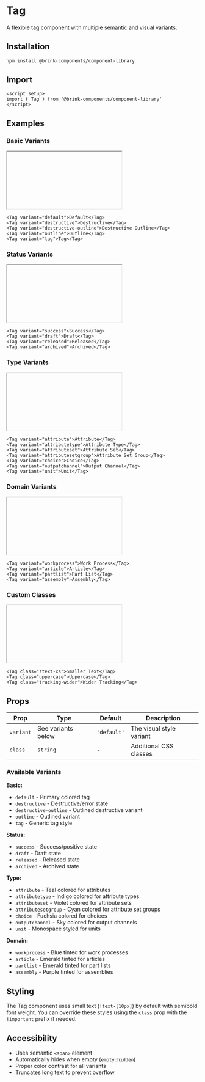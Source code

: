 # Tag

A flexible tag component with multiple semantic and visual variants.

## Installation

```bash
npm install @brink-components/component-library
```

## Import

```vue
<script setup>
import { Tag } from '@brink-components/component-library'
</script>
```

## Examples

### Basic Variants

<script setup>
import { Tag } from '@brink-components/component-library'
</script>

<iframe data-why class="h-16">
  <div class="flex flex-wrap gap-2">
    <Tag variant="default">Default</Tag>
    <Tag variant="destructive">Destructive</Tag>
    <Tag variant="destructive-outline">Destructive Outline</Tag>
    <Tag variant="outline">Outline</Tag>
    <Tag variant="tag">Tag</Tag>
  </div>
</iframe>

```vue
<Tag variant="default">Default</Tag>
<Tag variant="destructive">Destructive</Tag>
<Tag variant="destructive-outline">Destructive Outline</Tag>
<Tag variant="outline">Outline</Tag>
<Tag variant="tag">Tag</Tag>
```

### Status Variants

<iframe data-why class="h-16">
  <div class="flex flex-wrap gap-2">
    <Tag variant="success">Success</Tag>
    <Tag variant="draft">Draft</Tag>
    <Tag variant="released">Released</Tag>
    <Tag variant="archived">Archived</Tag>
  </div>
</iframe>

```vue
<Tag variant="success">Success</Tag>
<Tag variant="draft">Draft</Tag>
<Tag variant="released">Released</Tag>
<Tag variant="archived">Archived</Tag>
```

### Type Variants

<iframe data-why class="h-16">
  <div class="flex flex-wrap gap-2">
    <Tag variant="attribute">Attribute</Tag>
    <Tag variant="attributetype">Attribute Type</Tag>
    <Tag variant="attributeset">Attribute Set</Tag>
    <Tag variant="attributesetgroup">Attribute Set Group</Tag>
    <Tag variant="choice">Choice</Tag>
    <Tag variant="outputchannel">Output Channel</Tag>
    <Tag variant="unit">Unit</Tag>
  </div>
</iframe>

```vue
<Tag variant="attribute">Attribute</Tag>
<Tag variant="attributetype">Attribute Type</Tag>
<Tag variant="attributeset">Attribute Set</Tag>
<Tag variant="attributesetgroup">Attribute Set Group</Tag>
<Tag variant="choice">Choice</Tag>
<Tag variant="outputchannel">Output Channel</Tag>
<Tag variant="unit">Unit</Tag>
```

### Domain Variants

<iframe data-why class="h-16">
  <div class="flex flex-wrap gap-2">
    <Tag variant="workprocess">Work Process</Tag>
    <Tag variant="article">Article</Tag>
    <Tag variant="partlist">Part List</Tag>
    <Tag variant="assembly">Assembly</Tag>
  </div>
</iframe>

```vue
<Tag variant="workprocess">Work Process</Tag>
<Tag variant="article">Article</Tag>
<Tag variant="partlist">Part List</Tag>
<Tag variant="assembly">Assembly</Tag>
```

### Custom Classes

<iframe data-why class="h-16">
  <div class="flex flex-wrap gap-2">
    <Tag class="!text-xs">Smaller Text</Tag>
    <Tag class="uppercase">Uppercase</Tag>
    <Tag class="tracking-wider">Wider Tracking</Tag>
  </div>
</iframe>

```vue
<Tag class="!text-xs">Smaller Text</Tag>
<Tag class="uppercase">Uppercase</Tag>
<Tag class="tracking-wider">Wider Tracking</Tag>
```

## Props

| Prop | Type | Default | Description |
|------|------|---------|-------------|
| `variant` | See variants below | `'default'` | The visual style variant |
| `class` | `string` | - | Additional CSS classes |

### Available Variants

**Basic:**
- `default` - Primary colored tag
- `destructive` - Destructive/error state
- `destructive-outline` - Outlined destructive variant
- `outline` - Outlined variant
- `tag` - Generic tag style

**Status:**
- `success` - Success/positive state
- `draft` - Draft state
- `released` - Released state
- `archived` - Archived state

**Type:**
- `attribute` - Teal colored for attributes
- `attributetype` - Indigo colored for attribute types
- `attributeset` - Violet colored for attribute sets
- `attributesetgroup` - Cyan colored for attribute set groups
- `choice` - Fuchsia colored for choices
- `outputchannel` - Sky colored for output channels
- `unit` - Monospace styled for units

**Domain:**
- `workprocess` - Blue tinted for work processes
- `article` - Emerald tinted for articles
- `partlist` - Emerald tinted for part lists
- `assembly` - Purple tinted for assemblies

## Styling

The Tag component uses small text (`!text-[10px]`) by default with semibold font weight. You can override these styles using the `class` prop with the `!important` prefix if needed.

## Accessibility

- Uses semantic `<span>` element
- Automatically hides when empty (`empty:hidden`)
- Proper color contrast for all variants
- Truncates long text to prevent overflow
